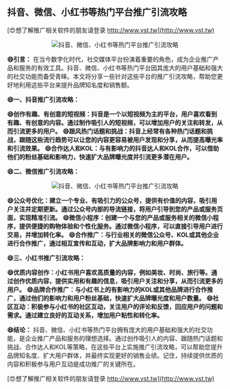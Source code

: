 ## **抖音、微信、小红书等热门平台推广引流攻略**

[😍想了解推广相关软件的朋友请登录 http://www.vst.tw](http://www.vst.tw)

 <center><img src="https://vst.tw/MP4/tuiguang/png/2.png" alt="抖音、微信、小红书等热门平台推广引流攻略"></center>

**😄引言：**
在当今数字化时代，社交媒体平台扮演着重要的角色，成为企业推广产品和服务的有效工具。抖音、微信、小红书等热门平台因其庞大的用户基础和强大的社交功能而备受青睐。本文将分享一些针对这些平台的推广引流攻略，帮助您更好地利用这些平台来提升品牌知名度和销售额。

**😄一、抖音推广引流攻略：**

**😄创作有趣、有创意的短视频：抖音是一个以短视频为主的平台，用户喜欢看到有趣、有创意的内容。通过制作吸引人的短视频，可以增加用户的关注和转发，从而引流更多的用户。**
**😄跟风热门话题和挑战：抖音上经常有各种热门话题和挑战，跟随这些流行趋势可以让您的内容更容易被用户发现和分享，从而提高曝光率和引流效果。**
**😄合作达人和KOL：与有影响力的抖音达人和KOL合作，可以借助他们的粉丝基础和影响力，快速扩大品牌曝光度并引流更多潜在用户。**

**😄二、微信推广引流攻略：**

 <center><img src="https://vst.tw/MP4/tuiguang/png/0.png" alt="抖音、微信、小红书等热门平台推广引流攻略"></center>

**😄公众号优化：建立一个专业、有吸引力的公众号，提供有价值的内容，吸引用户关注并定期更新。通过公众号内部的导流链接，将用户引导到您的产品或服务页面，实现精准引流。**
**😄微信小程序：创建一个与您的产品或服务相关的微信小程序，提供便捷的购物体验和个性化服务。通过微信小程序，可以直接引导用户进行交易，并增加转化率。**
**😄合作推广：与行业相关的微信公众号、KOL或其他企业进行合作推广，通过相互宣传和互动，扩大品牌影响力和用户群体。**

**😄三、小红书推广引流攻略：**

**😄优质内容创作：小红书用户喜欢高质量的内容，例如美妆、时尚、旅行等。通过创作优质内容，提供实用和有趣的信息，吸引用户关注和分享，从而引流更多的用户。**
**😄品牌合作推广：与小红书上的有影响力的KOL或其他品牌进行合作推广，通过他们的影响力和用户粉丝基础，快速扩大品牌曝光度和用户数量。**
**😄社区互动：积极参与小红书的社区互动，关注用户的评论和反馈，回应用户的问题和需求。通过建立良好的互动关系，增加用户粘性和转化率。**

**😄结论：**
抖音、微信、小红书等热门平台拥有庞大的用户基础和强大的社交功能，是企业推广产品和服务的理想选择。通过创作吸引人的内容、跟随热门话题和挑战、合作达人和KOL等策略，在这些平台上实施推广引流攻略，可以帮助您提升品牌知名度、扩大用户群体，并最终实现更好的销售业绩。记住，持续提供优质的内容和积极参与用户互动是成功推广的关键所在。

[😍想了解推广相关软件的朋友请登录 http://www.vst.tw](http://www.vst.tw)



